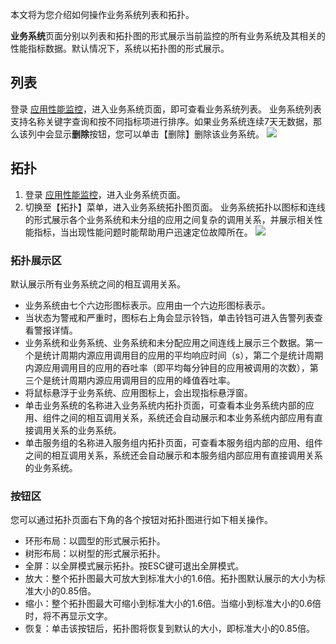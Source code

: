 本文将为您介绍如何操作业务系统列表和拓扑。

**业务系统**页面分别以列表和拓扑图的形式展示当前监控的所有业务系统及其相关的性能指标数据。默认情况下，系统以拓扑图的形式展示。

## 列表

登录 [应用性能监控](https://console.cloud.tencent.com/monitor/tapm/business/list)，进入业务系统页面，即可查看业务系统列表。
业务系统列表支持名称关键字查询和按不同指标项进行排序。如果业务系统连续7天无数据，那么该列中会显示**删除**按钮，您可以单击【删除】删除该业务系统。
![](https://main.qcloudimg.com/raw/dc5b2476a2f48c47764874ce9d690a76.png)

## 拓扑

1. 登录 [应用性能监控](https://console.cloud.tencent.com/monitor/tapm/business/list)，进入业务系统页面。
2. 切换至【拓扑】菜单，进入业务系统拓扑图页面。
   业务系统拓扑以图标和连线的形式展示各个业务系统和未分组的应用之间复杂的调用关系，并展示相关性能指标，当出现性能问题时能帮助用户迅速定位故障所在。
   ![](https://main.qcloudimg.com/raw/e00ed3cb5f379fcaeef1c120015a3f23.png)

### 拓扑展示区

默认展示所有业务系统之间的相互调用关系。

- 业务系统由七个六边形图标表示。应用由一个六边形图标表示。
- 当状态为警戒和严重时，图标右上角会显示铃铛，单击铃铛可进入告警列表查看警报详情。
- 业务系统和业务系统、业务系统和未分配应用之间连线上展示三个数据。第一个是统计周期内源应用调用目的应用的平均响应时间（s），第二个是统计周期内源应用调用目的应用的吞吐率（即平均每分钟目的应用被调用的次数），第三个是统计周期内源应用调用目的应用的峰值吞吐率。
- 将鼠标悬浮于业务系统、应用图标上，会出现指标悬浮窗。
- 单击业务系统的名称进入业务系统内拓扑页面，可查看本业务系统内部的应用、组件之间的相互调用关系，系统还会自动展示和本业务系统内部应用有直接调用关系的业务系统。
- 单击服务组的名称进入服务组内拓扑页面，可查看本服务组内部的应用、组件之间的相互调用关系，系统还会自动展示和本服务组内部应用有直接调用关系的业务系统。

  

### 按钮区

您可以通过拓扑页面右下角的各个按钮对拓扑图进行如下相关操作。

- 环形布局：以圆型的形式展示拓扑。
- 树形布局：以树型的形式展示拓扑。
- 全屏：以全屏模式展示拓扑。按ESC键可退出全屏模式。
- 放大：整个拓扑图最大可放大到标准大小的1.6倍。拓扑图默认展示的大小为标准大小的0.85倍。
- 缩小：整个拓扑图最大可缩小到标准大小的1.6倍。当缩小到标准大小的0.6倍时，将不再显示文字。
- 恢复：单击该按钮后，拓扑图将恢复到默认的大小，即标准大小的0.85倍。
